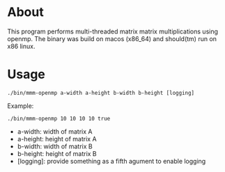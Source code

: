 # About

This program performs multi-threaded matrix matrix multiplications using openmp.
The binary was build on macos (x86_64) and should(tm) run on x86 linux.


# Usage

`./bin/mmm-openmp a-width a-height b-width b-height [logging]`

Example:

`./bin/mmm-openmp 10 10 10 10 true`

* a-width: width of matrix A
* a-height: height of matrix A
* b-width: width of matrix B
* b-height: height of matrix B
* [logging]: provide something as a fifth agument to enable logging




